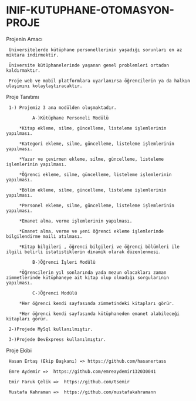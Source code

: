 # INIF-KUTUPHANE-OTOMASYON-PROJE

Projenin Amacı 

     Üniversitelerde kütüphane personellerinin yaşadığı sorunları en az miktara indirmektir.

     Üniversite kütüphanelerinde yaşanan genel problemleri ortadan kaldırmaktır.

     Proje web ve mobil platformlara uyarlanırsa öğrencilerin ya da halkın ulaşımını kolaylaştıracaktır.

Proje Tanıtımı 

     1-) Projemiz 3 ana modülden oluşmaktadır.

              A-)Kütüphane Personeli Modülü 

	     *Kitap ekleme, silme, güncelleme, listeleme işlemlerinin yapılması.

	     *Kategori ekleme, silme, güncelleme, listeleme işlemlerinin yapılması.

	     *Yazar ve çevirmen ekleme, silme, güncelleme, listeleme işlemlerinin yapılması.

	     *Öğrenci ekleme, silme, güncelleme, listeleme işlemlerinin yapılması.

	     *Bölüm ekleme, silme, güncelleme, listeleme işlemlerinin yapılması.

	     *Personel ekleme, silme, güncelleme, listeleme işlemlerinin yapılması.

	     *Emanet alma, verme işlemlerinin yapılması.

	     *Emanet alma, verme ve yeni öğrenci ekleme işlemlerinde bilgilendirme maili atılması.

	     *Kitap bilgileri , öğrenci bilgileri ve öğrenci bölümleri ile ilgili belirli istatistiklerin dinamik olarak düzenlenmesi.

              B-)Öğrenci İşleri Modülü

	     *Öğrencilerin yıl sonlarında yada mezun olacakları zaman zimmetlerinde kütüphaneye ait kitap olup olmadığı sorgularının yapılması.

              C-)Öğrenci Modülü 

	     *Her öğrenci kendi sayfasında zimmetindeki kitapları görür.

	     *Her öğrenci kendi sayfasında kütüphaneden emanet alabileceği kitapları görür.

     2-)Projede MySql kullanılmıştır.

     3-)Projede DevExpress kullanılmıştır.

Proje Ekibi

     Hasan Ertaş (Ekip Başkanı) => https://github.com/hasanertass

     Emre Aydemir =>  https://github.com/emreaydemir132030041

     Emir Faruk Çelik =>  https://github.com/tsemir

     Mustafa Kahraman =>  https://github.com/mustafakahramann


